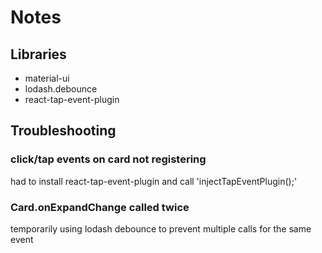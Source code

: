 # Notes

## Libraries
* material-ui
* lodash.debounce
* react-tap-event-plugin

## Troubleshooting
### click/tap events on card not registering
had to install react-tap-event-plugin and call 'injectTapEventPlugin();'

### Card.onExpandChange called twice
temporarily using lodash debounce to prevent multiple calls for the same event

